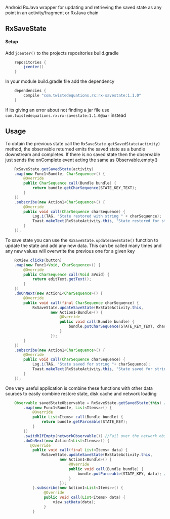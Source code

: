 Android RxJava wrapper for updating and retrieving the saved state as any point in an activity/fragment or RxJava chain

## RxSaveState

#### Setup
Add `jcenter()` to the projects repositories build.gradle

```groovy
    repositories {
        jcenter()
    }
```
In your module build.gradle file add the dependency

```groovy
    dependencies {
        compile "com.twistedequations.rx:rx-savestate:1.1.0"
    }
```
If its giving an error about not finding a jar file use `com.twistedequations.rx:rx-savestate:1.1.0@aar` instead

## Usage

To obtain the previous state call the `RxSaveState.getSavedState(activity)` method, the observable returned emits the saved state as a bundle
downstream and completes. If there is no saved state then the observable just sends the onComplete event acting the same as Observable.empty()

```java
    RxSaveState.getSavedState(activity)
    .map(new Func1<Bundle, CharSequence>() {
        @Override
        public CharSequence call(Bundle bundle) {
            return bundle.getCharSequence(STATE_KEY_TEXT);
        }
    })
    .subscribe(new Action1<CharSequence>() {
        @Override
        public void call(CharSequence charSequence) {
            Log.i(TAG, "State restored with string " + charSequence);
            Toast.makeText(RxStateActivity.this, "State restored for string " + charSequence, Toast.LENGTH_SHORT).show();
        }
    });
```

To save state you can use the `RxSaveState.updateSaveState()` function to update the state and add any new data. This can be called many times and any new values 
will overwrite the previous one for a given key

```java
    RxView.clicks(button)
    .map(new Func1<Void, CharSequence>() {
        @Override
        public CharSequence call(Void aVoid) {
            return editText.getText();
        }
    })
    .doOnNext(new Action1<CharSequence>() {
        @Override
        public void call(final CharSequence charSequence) {
            RxSaveState.updateSaveState(RxStateActivity.this,
                    new Action1<Bundle>() {
                        @Override
                        public void call(Bundle bundle) {
                            bundle.putCharSequence(STATE_KEY_TEXT, charSequence);
                        }
                    });
        }
    })
    .subscribe(new Action1<CharSequence>() {
        @Override
        public void call(CharSequence charSequence) {
            Log.i(TAG, "State saved for string "+ charSequence);
            Toast.makeText(RxStateActivity.this, "State saved for string "+ charSequence, Toast.LENGTH_SHORT).show();
        }
    });
```

One very useful application is combine these functions with other data sources to easily combine 
restore state, disk cache and network loading

```java
    Observable savedStateObservable = RxSaveState.getSavedState(this) //save state and map to get the part of the state we need
        .map(new Func1<Bundle, List<Items>>() {
            @Override
            public List<Items> call(Bundle bundle) {
                return bundle.getParceable(STATE_KEY);
            }
        })
        .switdhIfEmpty(networkObservable()) //Fail over the network observable if the saved data obervable is empty
        .doOnNext(new Action1<List<Items>>() {
           @Override
            public void call(final List<Items> data) {
                RxSaveState.updateSaveState(RxStateActivity.this,
                        new Action1<Bundle>() {
                            @Override
                            public void call(Bundle bundle) {
                                bundle.putParceable(STATE_KEY, data); //Update state with the lastest data
                            }
                        });
            }.subscribe(new Action1<List<Items>>() {
                 @Override
                 public void call(List<Items> data) {
                     view.setData(data);
                 }
            }
```